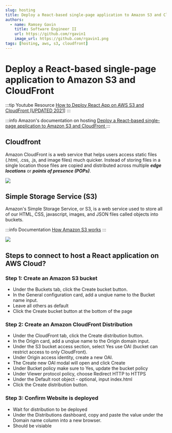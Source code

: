 ```yaml
---
slug: hosting
title: Deploy a React-based single-page application to Amazon S3 and CloudFront
authors:
  - name: Ramsey Gavin
    title: Software Engineer II
    url: https://github.com/rgavin1
    image_url: https://github.com/rgavin1.png
tags: [hosting, aws, s3, cloudfront]
---
```


# Deploy a React-based single-page application to Amazon S3 and CloudFront 

:::tip Youtube Resource
[How to Deploy React App on AWS S3 and CloudFront [UPDATED 2021]](https://www.youtube.com/watch?v=CQ8vzm1kYkM)
:::

:::info Amazon's documentation on hosting
[Deploy a React-based single-page application to Amazon S3 and CloudFront ](https://docs.aws.amazon.com/prescriptive-guidance/latest/patterns/deploy-a-react-based-single-page-application-to-amazon-s3-and-cloudfront.html)
:::


## Cloudfront

Amazon CloudFront is a web service that helps users access static files (.html, .css, .js, and image files) much quicker. Instead of storing files in a single location those files are copied and distributed across multiple ***edge locations*** or ***points of presence (POPs)***.  

![](https://docs.aws.amazon.com/AmazonCloudFront/latest/DeveloperGuide/images/how-you-configure-cf.png)

## Simple Storage Service (S3)

Amazon's Simple Storage Service, or S3, is a web service used to store all of our HTML, CSS, javascript, images, and JSON files called objects into buckets. 

:::info Documentation
[How Amazon S3 works](https://docs.aws.amazon.com/AmazonS3/latest/userguide/Welcome.html#CoreConcepts)
:::


![](https://docs.aws.amazon.com/prescriptive-guidance/latest/patterns/images/pattern-img/970a9d13-e8a2-44ac-aca5-a066e4be60e8/images/a70cd957-0a03-40f8-aa63-1e4e28d82c9c.png)

## Steps to connect to host a React application on AWS Cloud?

### Step 1: Create an Amazon S3 bucket
- Under the Buckets tab, click the Create bucket button.
- In the General configuration card, add a unqiue name to the Bucket name input.
- Leave all others as default 
- Click the Create bucket button at the bottom of the page

### Step 2: Create an Amazon CloudFront Distribution
- Under the CloudFront tab, click the Create distribution button.
- In the Origin card, add a unqiue name to the Origin domain input.
- Under the S3 bucket access section, select Yes use OAI (bucket can restrict access to only CloudFront).
- Under Origin access identity, create a new OAI.
- The Create new OAI modal will open and click Create
- Under Bucket policy make sure to Yes, update the bucket policy
- Under Viewer protocol policy, choose Redirect HTTP to HTTPS
- Under the Default root object - optional, input index.html
- Click the Create distribution button.

### Step 3: Confirm Website is deployed
- Wait for distribution to be deployed 
- Under the Distributions dashboard, copy and paste the value under the Domain name column into a new browser.
- Should be visiable